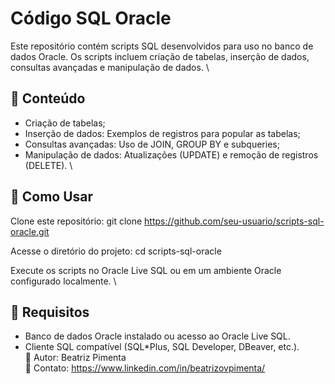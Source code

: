 # Código SQL Oracle
Este repositório contém scripts SQL desenvolvidos para uso no banco de dados Oracle. Os scripts incluem criação de tabelas, inserção de dados, consultas avançadas e manipulação de dados.
\

## 📌 Conteúdo
- Criação de tabelas;
- Inserção de dados: Exemplos de registros para popular as tabelas;
- Consultas avançadas: Uso de JOIN, GROUP BY e subqueries;
- Manipulação de dados: Atualizações (UPDATE) e remoção de registros (DELETE).
\

## 🚀 Como Usar
Clone este repositório:
git clone https://github.com/seu-usuario/scripts-sql-oracle.git

Acesse o diretório do projeto:
cd scripts-sql-oracle

Execute os scripts no Oracle Live SQL ou em um ambiente Oracle configurado localmente.
\

## 📝 Requisitos
- Banco de dados Oracle instalado ou acesso ao Oracle Live SQL.
- Cliente SQL compatível (SQL*Plus, SQL Developer, DBeaver, etc.).
  \
🔹 Autor: Beatriz Pimenta \
🔹 Contato: https://www.linkedin.com/in/beatrizovpimenta/ 

